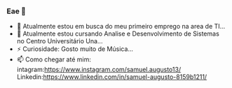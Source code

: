 ### Eae 👋

- 🔭 Atualmente estou em busca do meu primeiro emprego na area de TI...
- 🌱 Atualmente estou cursando Analise e Desenvolvimento de Sistemas no Centro Universitário Una...
- ⚡ Curiosidade: Gosto muito de Música...
- 📫 Como chegar até mim: intagram:https://www.instagram.com/samuel.augusto13/ Linkedin:https://www.linkedin.com/in/samuel-augusto-8159b1211/
